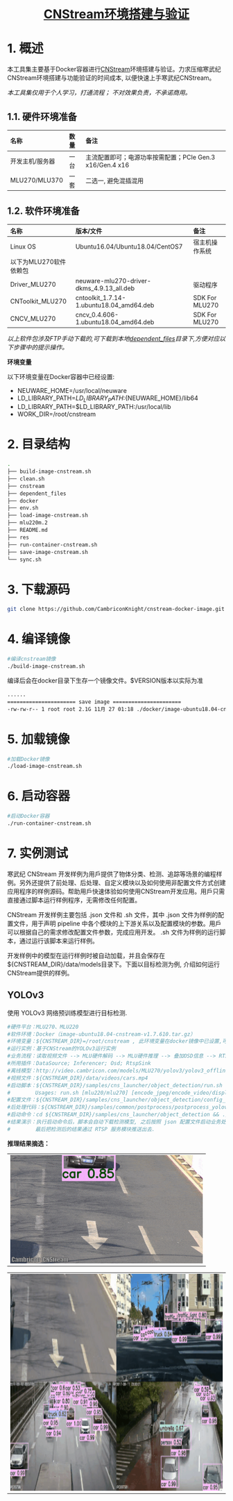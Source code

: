 <p align="center">
    <a href="https://github.com/Cambricon/CNStream">
        <h1 align="center">CNStream环境搭建与验证</h1>
    </a>
</p>

# 1. 概述

本工具集主要基于Docker容器进行[CNStream](https://github.com/Cambricon/CNStream)环境搭建与验证。力求压缩寒武纪CNStream环境搭建与功能验证的时间成本, 以便快速上手寒武纪CNStream。

*本工具集仅用于个人学习，打通流程； 不对效果负责，不承诺商用。*

## 1.1. 硬件环境准备

| 名称            | 数量       | 备注                |
| :-------------- | :--------- | :------------------ |
| 开发主机/服务器   | 一台       |主流配置即可；电源功率按需配置；PCIe Gen.3 x16/Gen.4 x16 |
| MLU270/MLU370   | 一套       | 二选一, 避免混插混用 |

## 1.2. 软件环境准备

| 名称                   | 版本/文件                                    | 备注            |
| :-------------------- | :-------------------------------             | :--------------- |
| Linux OS              | Ubuntu16.04/Ubuntu18.04/CentOS7   | 宿主机操作系统   |
| 以下为MLU270软件依赖包   |                                   |                      |
| Driver_MLU270         | neuware-mlu270-driver-dkms_4.9.13_all.deb    | 驱动程序   |
| CNToolkit_MLU270      | cntoolkit_1.7.14-1.ubuntu18.04_amd64.deb     | SDK For MLU270   |
| CNCV_MLU270           | cncv_0.4.606-1.ubuntu18.04_amd64.deb         | SDK For MLU270   |

*以上软件包涉及FTP手动下载的,可下载到本地[dependent_files](./dependent_files)目录下,方便对应以下步骤中的提示操作。*

**环境变量**

以下环境变量在Docker容器中已经设置:
- NEUWARE_HOME=/usr/local/neuware
- LD_LIBRARY_PATH=${LD_LIBRARY_PATH}:${NEUWARE_HOME}/lib64
- LD_LIBRARY_PATH=$LD_LIBRARY_PATH:/usr/local/lib
- WORK_DIR=/root/cnstream

# 2. 目录结构

```bash
.
├── build-image-cnstream.sh
├── clean.sh
├── cnstream
├── dependent_files
├── docker
├── env.sh
├── load-image-cnstream.sh
├── mlu220m.2
├── README.md
├── res
├── run-container-cnstream.sh
├── save-image-cnstream.sh
└── sync.sh
```

# 3. 下载源码
```bash
git clone https://github.com/CambriconKnight/cnstream-docker-image.git
```

# 4. 编译镜像
```bash
#编译cnstream镜像
./build-image-cnstream.sh
```
编译后会在docker目录下生存一个镜像文件。$VERSION版本以实际为准
```bash
......
====================== save image ======================
-rw-rw-r-- 1 root root 2.1G 11月 27 01:18 ./docker/image-ubuntu18.04-cnstream-v1.7.610.tar.gz
```

# 5. 加载镜像
```bash
#加载Docker镜像
./load-image-cnstream.sh
```

# 6. 启动容器
```bash
#启动Docker容器
./run-container-cnstream.sh
```

# 7. 实例测试
寒武纪 CNStream 开发样例为用戶提供了物体分类、检测、追踪等场景的编程样例。另外还提供了前处理、后处理、自定义模块以及如何使用非配置文件方式创建应用程序的样例源码。帮助用戶快速体验如何使用CNStream开发应用。用戶只需直接通过脚本运行样例程序，无需修改任何配置。

CNStream 开发样例主要包括 .json 文件和 .sh 文件，其中 .json 文件为样例的配置文件，用于声明 pipeline 中各个模块的上下游关系以及配置模块的参数。用戶可以根据自己的需求修改配置文件参数，完成应用开发。 .sh 文件为样例的运行脚本，通过运行该脚本来运行样例。

开发样例中的模型在运行样例时被自动加载，并且会保存在${CNSTREAM_DIR}/data/models目录下。下面以目标检测为例, 介绍如何运行CNStream提供的样例。
## YOLOv3 ##
使用 YOLOv3 网络预训练模型进行⽬标检测.
```bash
#硬件平台：MLU270、MLU220
#软件环境：Docker（image-ubuntu18.04-cnstream-v1.7.610.tar.gz）
#环境变量：${CNSTREAM_DIR}=/root/cnstream , 此环境变量在docker镜像中已设置,可直接使用
#运行实例：基于CNStream的YOLOv3运行实例
#业务流程：读取视频文件 --> MLU硬件解码 --> MLU硬件推理 --> 叠加OSD信息 --> RTSP推流输出
#所用插件：DataSource; Inferencer; Osd; RtspSink
#离线模型：http://video.cambricon.com/models/MLU270/yolov3/yolov3_offline_u4_v1.3.0.cambricon
#视频文件：${CNSTREAM_DIR}/data/videos/cars.mp4
#启动脚本：${CNSTREAM_DIR}/samples/cns_launcher/object_detection/run.sh
#        Usages: run.sh [mlu220/mlu270] [encode_jpeg/encode_video/display/rtsp/kafka]
#配置文件：${CNSTREAM_DIR}/samples/cns_launcher/object_detection/config_template.json
#后处理代码：${CNSTREAM_DIR}/samples/common/postprocess/postprocess_yolov3.cpp
#启动命令：cd ${CNSTREAM_DIR}/samples/cns_launcher/object_detection && ./run.sh mlu270 rtsp
#结果演示：执行启动命令后，脚本会自动下载检测模型, 之后按照 json 配置文件启动业务处理流程.
#        最后把检测后的结果通过 RTSP 服务模块推送出去.
```

**推理结果摘选：**
<table>
    <tr>
        <td ><center><img alt="yolov3.gif" src="./res/yolov3.gif" height="250" </center></td>
    </tr>
</table>
<table>
    <tr>
        <td ><center><img alt="yolo_mosaic_500.gif" src="./res/yolo_mosaic_500.gif" height="500" </center></td>
    </tr>
</table>
